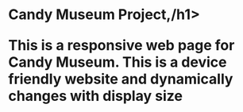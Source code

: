 <h1>Candy Museum Project,/h1>
<p>This is a responsive web page for Candy Museum. This is a device friendly website and dynamically changes with display size</p>
